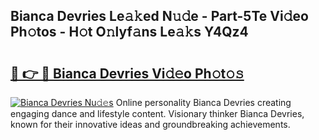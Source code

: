 ## Bianca Devries Le𝚊𝚔ed N𝚞𝚍e - Part-5Te Vi𝚍eo Ph𝚘tos - H𝚘t O𝚗lyf𝚊ns Le𝚊𝚔s Y4Qz4

# <h2><a href="http://hf7lr4g.feru.top/?c=Bianca+Devries">🔗 👉 🔴 Bianca Devries Vi𝚍𝚎o Ph𝚘t𝚘𝚜</a></h2>

[![Bianca Devries Nu𝚍𝚎s](https://i.imgur.com/0TWrTi3.gif)](http://hf7lr4g.feru.top/?c=Bianca+Devries)
Online personality Bianca Devries creating engaging dance and lifestyle content. Visionary thinker Bianca Devries, known for their innovative ideas and groundbreaking achievements. 
